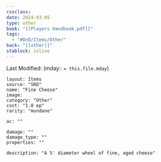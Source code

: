 ```yaml
---
cssclass: 
date: 2024-03-05
type: other
book: "[[Players Handbook.pdf]]"
tags:
  - "#DnD/Items/Other"
back: "[[other]]"
stablock: inline
---
```

Last Modified: (mday:: `= this.file.mday`)


```statblock
layout: Items
source: "SRD"
name: "Fine Cheese"
image: 
category: "Other"
cost: "1.0 ep"
rarity: "mundane"

ac: ""

damage: ""
damage_type: ""
properties: ""

description: "A 5' diameter wheel of fine, aged cheese"
```